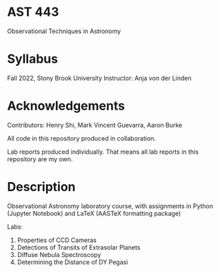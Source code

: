 # AST 443
Observational Techniques in Astronomy
# Syllabus
Fall 2022, Stony Brook University
Instructor: Anja von der Linden

# Acknowledgements
Contributors: Henry Shi, Mark Vincent Guevarra, Aaron Burke

All code in this repository produced in collaboration.

Lab reports produced individually. That means all lab reports in this repository are my own.

# Description
Observational Astronomy laboratory course, with assignments in Python (Jupyter Notebook) and LaTeX (AASTeX formatting package)

Labs:
1. Properties of CCD Cameras
2. Detections of Transits of Extrasolar Planets
3. Diffuse Nebula Spectroscopy
4. Determining the Distance of DY Pegasi
